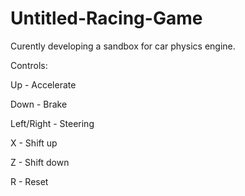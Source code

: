 # Untitled-Racing-Game

Curently developing a sandbox for car physics engine.


Controls:

Up - Accelerate

Down - Brake

Left/Right - Steering

X - Shift up

Z - Shift down

R - Reset
